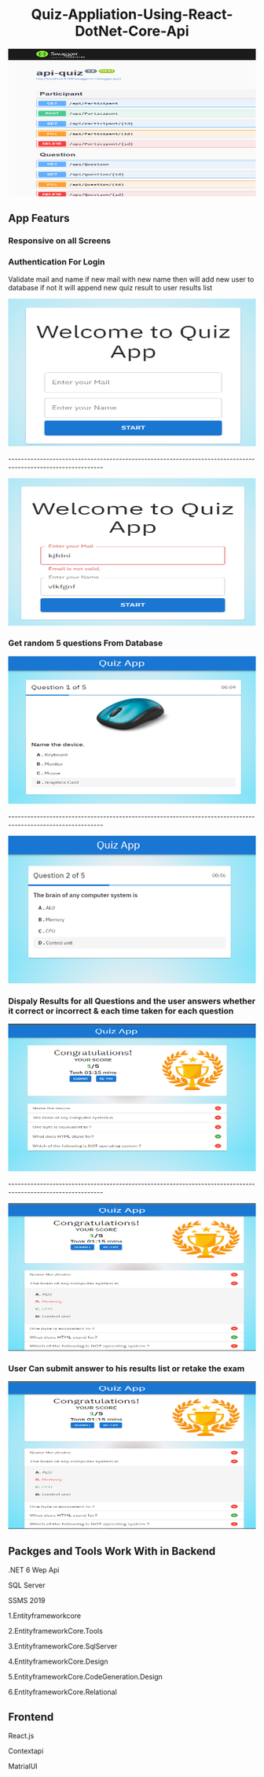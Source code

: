 <h1 align="center">Quiz-Appliation-Using-React-DotNet-Core-Api</h1>
<img src="./1.png" width=600px Height=300px></img>
<h2> App Featurs </h2>
<h3> Responsive on all Screens </h3>
<h3>Authentication For Login </h3>
<p> Validate mail and name if new mail with new name then will add new user to database if not it will append new quiz result to user results list </p>
<p>
<img  src="./0.png" width=900px Height=300px></img>
<p> ------------------------------------------------------------------------------------------------------------</p>
<img  src="./0.0.png" width=600px Height=300px></img>
<h3  > Get random 5 questions From Database </h3>
<img  src="./2.png" width=600px Height=300px></img>
<p> ------------------------------------------------------------------------------------------------------------</p>
<img src="./2png.png" width=600px Height=300px></img>
<h3 > Dispaly Results for all Questions and the user answers whether it correct or incorrect & each time taken for each question</h3>
<img src="./3.png" width=600px Height=300px></img>
<p> ------------------------------------------------------------------------------------------------------------</p>
<img src="./4.png" width=600px Height=300px></img>
<h3 > User Can submit answer to his results list or retake the exam </h3>
<img  src="./4.png" width=600px Height=300px></img>
<h2 > Packges and Tools Work With in Backend</h2>
<p> .NET 6 Wep Api
<p> SQL Server 
<p>SSMS 2019
<p> 1.Entityframeworkcore
<p> 2.EntityframeworkCore.Tools
<p> 3.EntityframeworkCore.SqlServer
<p> 4.EntityframeworkCore.Design
<p> 5.EntityframeworkCore.CodeGeneration.Design
<p> 6.EntityframeworkCore.Relational
<h2 > Frontend</h2>
<p>React.js
<p>Contextapi
<p>MatrialUI
